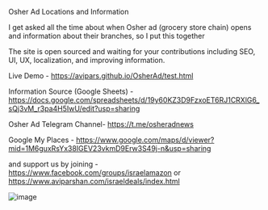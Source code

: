 Osher Ad Locations and Information

I get asked all the time about when Osher ad (grocery store chain) opens and information about their branches, so I put this together

The site is open sourced and waiting for your contributions including SEO, UI, UX, localization, and improving information. 


Live Demo - 
https://avipars.github.io/OsherAd/test.html

Information Source (Google Sheets) - 
https://docs.google.com/spreadsheets/d/19y60KZ3D9FzxoET6RJ1CRXlG6_sQj3vM_r3pa4H5IwU/edit?usp=sharing

Osher Ad Telegram Channel- 
https://t.me/osheradnews

Google My Places - 
https://www.google.com/maps/d/viewer?mid=1M6guxRsYx38IGEV23vkmD9Erw3S49j-n&usp=sharing 

and support us by joining -  https://www.facebook.com/groups/israelamazon or https://www.aviparshan.com/israeldeals/index.html


![image](https://user-images.githubusercontent.com/5733247/120187917-2033b880-c21e-11eb-9f19-78d8852e5dee.png)

